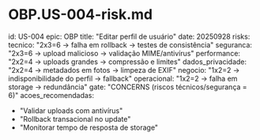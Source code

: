 # OBP.US-004-risk.md
id: US-004
epic: OBP
title: "Editar perfil de usuário"
date: 20250928
risks:
  tecnico: "2x3=6 → falha em rollback → testes de consistência"
  seguranca: "2x3=6 → upload malicioso → validação MIME/antivírus"
  performance: "2x2=4 → uploads grandes → compressão e limites"
  dados_privacidade: "2x2=4 → metadados em fotos → limpeza de EXIF"
  negocio: "1x2=2 → indisponibilidade do perfil → fallback"
  operacional: "1x2=2 → falha em storage → redundância"
gate: "CONCERNS (riscos técnicos/segurança = 6)"
acoes_recomendadas:
  - "Validar uploads com antivírus"
  - "Rollback transacional no update"
  - "Monitorar tempo de resposta de storage"
